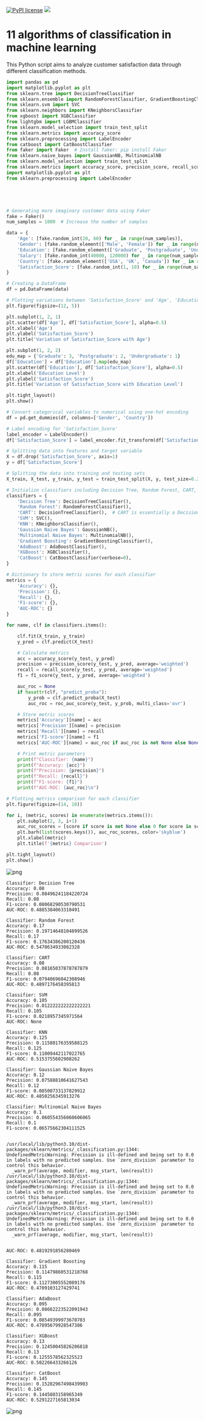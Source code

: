 [![PyPI license](https://img.shields.io/pypi/l/ansicolortags.svg)](https://pypi.python.org/pypi/ansicolortags/)
 <img src="https://img.shields.io/badge/Colab-F9AB00?style=for-the-badge&logo=googlecolab&color=525252" /> 

# 11 algorithms of classification in machine learning

This Python script aims to analyze customer satisfaction data through different classification methods.


```python
import pandas as pd
import matplotlib.pyplot as plt
from sklearn.tree import DecisionTreeClassifier
from sklearn.ensemble import RandomForestClassifier, GradientBoostingClassifier, AdaBoostClassifier
from sklearn.svm import SVC
from sklearn.neighbors import KNeighborsClassifier
from xgboost import XGBClassifier
from lightgbm import LGBMClassifier
from sklearn.model_selection import train_test_split
from sklearn.metrics import accuracy_score
from sklearn.preprocessing import LabelEncoder
from catboost import CatBoostClassifier
from faker import Faker  # Install faker: pip install Faker
from sklearn.naive_bayes import GaussianNB, MultinomialNB
from sklearn.model_selection import train_test_split
from sklearn.metrics import accuracy_score, precision_score, recall_score, f1_score, roc_auc_score
import matplotlib.pyplot as plt
from sklearn.preprocessing import LabelEncoder





# Generating more imaginary customer data using Faker
fake = Faker()
num_samples = 1000  # Increase the number of samples

data = {
    'Age': [fake.random_int(20, 60) for _ in range(num_samples)],
    'Gender': [fake.random_element(['Male', 'Female']) for _ in range(num_samples)],
    'Education': [fake.random_element(['Graduate', 'Postgraduate', 'Undergraduate']) for _ in range(num_samples)],
    'Salary': [fake.random_int(40000, 120000) for _ in range(num_samples)],
    'Country': [fake.random_element(['USA', 'UK', 'Canada']) for _ in range(num_samples)],
    'Satisfaction_Score': [fake.random_int(1, 10) for _ in range(num_samples)]
}

# Creating a DataFrame
df = pd.DataFrame(data)

# Plotting variations between 'Satisfaction_Score' and 'Age', 'Education'
plt.figure(figsize=(12, 5))

plt.subplot(1, 2, 1)
plt.scatter(df['Age'], df['Satisfaction_Score'], alpha=0.5)
plt.xlabel('Age')
plt.ylabel('Satisfaction_Score')
plt.title('Variation of Satisfaction_Score with Age')

plt.subplot(1, 2, 2)
edu_map = {'Graduate': 3, 'Postgraduate': 2, 'Undergraduate': 1}
df['Education'] = df['Education'].map(edu_map)
plt.scatter(df['Education'], df['Satisfaction_Score'], alpha=0.5)
plt.xlabel('Education Level')
plt.ylabel('Satisfaction_Score')
plt.title('Variation of Satisfaction_Score with Education Level')

plt.tight_layout()
plt.show()

# Convert categorical variables to numerical using one-hot encoding
df = pd.get_dummies(df, columns=['Gender', 'Country'])

# Label encoding for 'Satisfaction_Score'
label_encoder = LabelEncoder()
df['Satisfaction_Score'] = label_encoder.fit_transform(df['Satisfaction_Score'])

# Splitting data into features and target variable
X = df.drop('Satisfaction_Score', axis=1)
y = df['Satisfaction_Score']

# Splitting the data into training and testing sets
X_train, X_test, y_train, y_test = train_test_split(X, y, test_size=0.2, random_state=42)

# Initialize classifiers including Decision Tree, Random Forest, CART, Gaussian Naive Bayes, and Multinomial Naive Bayes
classifiers = {
    'Decision Tree': DecisionTreeClassifier(),
    'Random Forest': RandomForestClassifier(),
    'CART': DecisionTreeClassifier(),  # CART is essentially a Decision Tree
    'SVM': SVC(),
    'KNN': KNeighborsClassifier(),
    'Gaussian Naive Bayes': GaussianNB(),
    'Multinomial Naive Bayes': MultinomialNB(),
    'Gradient Boosting': GradientBoostingClassifier(),
    'AdaBoost': AdaBoostClassifier(),
    'XGBoost': XGBClassifier(),
    'CatBoost': CatBoostClassifier(verbose=0),
}

# Dictionary to store metric scores for each classifier
metrics = {
    'Accuracy': {},
    'Precision': {},
    'Recall': {},
    'F1-score': {},
    'AUC-ROC': {}
}

for name, clf in classifiers.items():

    clf.fit(X_train, y_train)
    y_pred = clf.predict(X_test)

    # Calculate metrics
    acc = accuracy_score(y_test, y_pred)
    precision = precision_score(y_test, y_pred, average='weighted')
    recall = recall_score(y_test, y_pred, average='weighted')
    f1 = f1_score(y_test, y_pred, average='weighted')

    auc_roc = None
    if hasattr(clf, "predict_proba"):
        y_prob = clf.predict_proba(X_test)
        auc_roc = roc_auc_score(y_test, y_prob, multi_class='ovr')

    # Store metric scores
    metrics['Accuracy'][name] = acc
    metrics['Precision'][name] = precision
    metrics['Recall'][name] = recall
    metrics['F1-score'][name] = f1
    metrics['AUC-ROC'][name] = auc_roc if auc_roc is not None else None

    # Print metric parameters
    print(f"Classifier: {name}")
    print(f"Accuracy: {acc}")
    print(f"Precision: {precision}")
    print(f"Recall: {recall}")
    print(f"F1-score: {f1}")
    print(f"AUC-ROC: {auc_roc}\n")

# Plotting metrics comparison for each classifier
plt.figure(figsize=(14, 10))

for i, (metric, scores) in enumerate(metrics.items()):
    plt.subplot(2, 3, i+1)
    auc_roc_scores = [score if score is not None else 0 for score in scores.values()]  # Replace None with 0 for plotting
    plt.barh(list(scores.keys()), auc_roc_scores, color='skyblue')
    plt.xlabel(metric)
    plt.title(f'{metric} Comparison')

plt.tight_layout()
plt.show()

```


    
![png](README_files/README_0_0.png)
    


    Classifier: Decision Tree
    Accuracy: 0.08
    Precision: 0.08496241184220724
    Recall: 0.08
    F1-score: 0.08068290530790531
    AUC-ROC: 0.4885384063310491
    
    Classifier: Random Forest
    Accuracy: 0.17
    Precision: 0.19714648104899526
    Recall: 0.17
    F1-score: 0.17634386200120436
    AUC-ROC: 0.5470634933082328
    
    Classifier: CART
    Accuracy: 0.08
    Precision: 0.08165037878787879
    Recall: 0.08
    F1-score: 0.07940696042308946
    AUC-ROC: 0.4897176458395813
    
    Classifier: SVM
    Accuracy: 0.105
    Precision: 0.012222222222222221
    Recall: 0.105
    F1-score: 0.0218957345971564
    AUC-ROC: None
    
    Classifier: KNN
    Accuracy: 0.125
    Precision: 0.11580176359588125
    Recall: 0.125
    F1-score: 0.11009442117022765
    AUC-ROC: 0.5153755602908262
    
    Classifier: Gaussian Naive Bayes
    Accuracy: 0.12
    Precision: 0.07588810641627543
    Recall: 0.12
    F1-score: 0.08500733137829912
    AUC-ROC: 0.4850256345913276
    
    Classifier: Multinomial Naive Bayes
    Accuracy: 0.1
    Precision: 0.060554356060606065
    Recall: 0.1
    F1-score: 0.06575662304111525


    /usr/local/lib/python3.10/dist-packages/sklearn/metrics/_classification.py:1344: UndefinedMetricWarning: Precision is ill-defined and being set to 0.0 in labels with no predicted samples. Use `zero_division` parameter to control this behavior.
      _warn_prf(average, modifier, msg_start, len(result))
    /usr/local/lib/python3.10/dist-packages/sklearn/metrics/_classification.py:1344: UndefinedMetricWarning: Precision is ill-defined and being set to 0.0 in labels with no predicted samples. Use `zero_division` parameter to control this behavior.
      _warn_prf(average, modifier, msg_start, len(result))
    /usr/local/lib/python3.10/dist-packages/sklearn/metrics/_classification.py:1344: UndefinedMetricWarning: Precision is ill-defined and being set to 0.0 in labels with no predicted samples. Use `zero_division` parameter to control this behavior.
      _warn_prf(average, modifier, msg_start, len(result))


    AUC-ROC: 0.4819291856280469
    
    Classifier: Gradient Boosting
    Accuracy: 0.115
    Precision: 0.11479860531218768
    Recall: 0.115
    F1-score: 0.11273005552089176
    AUC-ROC: 0.4709103127429741
    
    Classifier: AdaBoost
    Accuracy: 0.095
    Precision: 0.08662223522091943
    Recall: 0.095
    F1-score: 0.08549399973670703
    AUC-ROC: 0.47895679928547386
    
    Classifier: XGBoost
    Accuracy: 0.13
    Precision: 0.12450045826206818
    Recall: 0.13
    F1-score: 0.1255578562325523
    AUC-ROC: 0.502266433266126
    
    Classifier: CatBoost
    Accuracy: 0.145
    Precision: 0.15282967498439903
    Recall: 0.145
    F1-score: 0.1445803158965349
    AUC-ROC: 0.5291227165813034
    



    
![png](README_files/README_0_4.png)
    



```python

```
